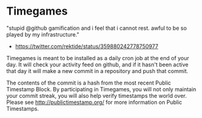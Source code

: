 # Timegames #

"stupid @github gamification and i feel that i cannot rest. awful to be so played by my infrastructure."
- https://twitter.com/rektide/status/359880242778750977

Timegames is meant to be installed as a daily cron job at the end of your day. It will check your activity feed on github, and if it hasn't been active that day it will make a new commit in a repository and push that commit.

The contents of the commit is a hash from the most recent Public Timestamp Block. By participating in Timegames, you will not only maintain your commit streak, you will also help verify timestamps the world over. Please see http://publictimestamp.org/ for more information on Public Timestamps.

